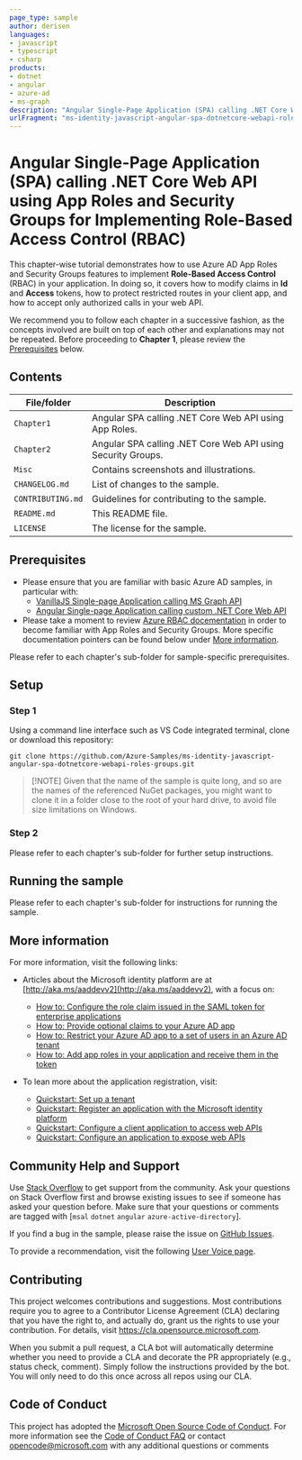 ```yaml
---
page_type: sample
author: derisen
languages:
- javascript
- typescript
- csharp
products:
- dotnet
- angular
- azure-ad
- ms-graph
description: "Angular Single-Page Application (SPA) calling .NET Core Web API using App Roles and Security Groups for Implementing Role-Based Access Control (RBAC)"
urlFragment: "ms-identity-javascript-angular-spa-dotnetcore-webapi-roles-groups"
---
```


# Angular Single-Page Application (SPA) calling .NET Core Web API using App Roles and Security Groups for Implementing Role-Based Access Control (RBAC)

This chapter-wise tutorial demonstrates how to use Azure AD App Roles and Security Groups features to implement **Role-Based Access Control** (RBAC) in your application. In doing so, it covers how to modify claims in **Id** and **Access** tokens, how to protect restricted routes in your client app, and how to accept only authorized calls in your web API.

We recommend you to follow each chapter in a successive fashion, as the concepts involved are built on top of each other and explanations may not be repeated. Before proceeding to **Chapter 1**, please review the [Prerequisites](#prerequisites) below.

## Contents

| File/folder       | Description                                |
|-------------------|--------------------------------------------|
| `Chapter1`        | Angular SPA calling .NET Core Web API using App Roles. |
| `Chapter2`        | Angular SPA calling .NET Core Web API using Security Groups. |
| `Misc`            | Contains screenshots and illustrations.    |
| `CHANGELOG.md`    | List of changes to the sample.             |
| `CONTRIBUTING.md` | Guidelines for contributing to the sample. |
| `README.md`       | This README file.                          |
| `LICENSE`         | The license for the sample.                |

## Prerequisites

- Please ensure that you are familiar with basic Azure AD samples, in particular with:
  - [VanillaJS Single-page Application calling MS Graph API](https://github.com/Azure-Samples/active-directory-javascript-graphapi-v2)
  - [Angular Single-page Application calling custom .NET Core Web API](https://github.com/Azure-Samples/ms-identity-javascript-angular-spa-aspnetcore-webapi)
- Please take a moment to review [Azure RBAC docementation](https://docs.microsoft.com/azure/role-based-access-control/) in order to become familiar with App Roles and Security Groups. More specific documentation pointers can be found below under [More information](#more-information).

Please refer to each chapter's sub-folder for sample-specific prerequisites.

## Setup

### Step 1

Using a command line interface such as VS Code integrated terminal, clone or download this repository:

```console
git clone https://github.com/Azure-Samples/ms-identity-javascript-angular-spa-dotnetcore-webapi-roles-groups.git
```

> [!NOTE] Given that the name of the sample is quite long, and so are the names of the referenced NuGet packages, you might want to clone it in a folder close to the root of your hard drive, to avoid file size limitations on Windows.

### Step 2

Please refer to each chapter's sub-folder for further setup instructions.

## Running the sample

Please refer to each chapter's sub-folder for instructions for running the sample.

## More information

For more information, visit the following links:

- Articles about the Microsoft identity platform are at [http://aka.ms/aaddevv2](http://aka.ms/aaddevv2), with a focus on:
  - [How to: Configure the role claim issued in the SAML token for enterprise applications](https://docs.microsoft.com/azure/active-directory/develop/active-directory-enterprise-app-role-management)
  - [How to: Provide optional claims to your Azure AD app](https://docs.microsoft.com/azure/active-directory/develop/active-directory-optional-claims)
  - [How to: Restrict your Azure AD app to a set of users in an Azure AD tenant](https://docs.microsoft.com/azure/active-directory/develop/howto-restrict-your-app-to-a-set-of-users)
  - [How to: Add app roles in your application and receive them in the token](https://docs.microsoft.com/azure/active-directory/develop/howto-add-app-roles-in-azure-ad-apps)

- To lean more about the application registration, visit:
  - [Quickstart: Set up a tenant](https://docs.microsoft.com/azure/active-directory/develop/quickstart-create-new-tenant)
  - [Quickstart: Register an application with the Microsoft identity platform](https://docs.microsoft.com/azure/active-directory/develop/quickstart-register-app)
  - [Quickstart: Configure a client application to access web APIs](https://docs.microsoft.com/azure/active-directory/develop/quickstart-configure-app-access-web-apis)
  - [Quickstart: Configure an application to expose web APIs](https://docs.microsoft.com/azure/active-directory/develop/quickstart-configure-app-expose-web-apis)

## Community Help and Support

Use [Stack Overflow](http://stackoverflow.com/questions/tagged/msal) to get support from the community.
Ask your questions on Stack Overflow first and browse existing issues to see if someone has asked your question before.
Make sure that your questions or comments are tagged with [`msal` `dotnet` `angular` `azure-active-directory`].

If you find a bug in the sample, please raise the issue on [GitHub Issues](../../issues).

To provide a recommendation, visit the following [User Voice page](https://feedback.azure.com/forums/169401-azure-active-directory).

## Contributing

This project welcomes contributions and suggestions.  Most contributions require you to agree to a
Contributor License Agreement (CLA) declaring that you have the right to, and actually do, grant us
the rights to use your contribution. For details, visit https://cla.opensource.microsoft.com.

When you submit a pull request, a CLA bot will automatically determine whether you need to provide
a CLA and decorate the PR appropriately (e.g., status check, comment). Simply follow the instructions
provided by the bot. You will only need to do this once across all repos using our CLA.

## Code of Conduct

This project has adopted the [Microsoft Open Source Code of Conduct](https://opensource.microsoft.com/codeofconduct/).
For more information see the [Code of Conduct FAQ](https://opensource.microsoft.com/codeofconduct/faq/) or
contact [opencode@microsoft.com](mailto:opencode@microsoft.com) with any additional questions or comments
